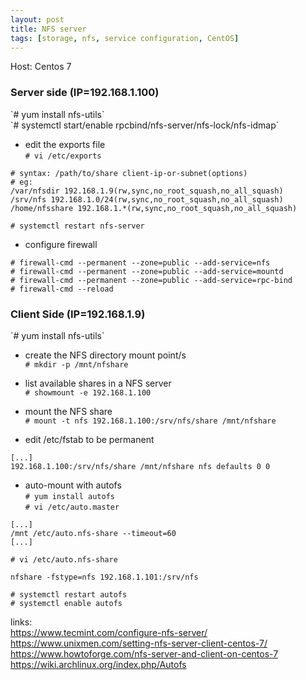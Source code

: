 ```yaml
---
layout: post
title: NFS server
tags: [storage, nfs, service configuration, CentOS]
---
```


Host: Centos 7

<H3>Server side (IP=192.168.1.100)</H3>
`# yum install nfs-utils`<br>
`# systemctl start/enable rpcbind/nfs-server/nfs-lock/nfs-idmap`

- edit the exports file<br>
`# vi /etc/exports`
```
# syntax: /path/to/share client-ip-or-subnet(options)
# eg:
/var/nfsdir 192.168.1.9(rw,sync,no_root_squash,no_all_squash)
/srv/nfs 192.168.1.0/24(rw,sync,no_root_squash,no_all_squash)
/home/nfsshare 192.168.1.*(rw,sync,no_root_squash,no_all_squash)
```
`# systemctl restart nfs-server`

- configure firewall
```
# firewall-cmd --permanent --zone=public --add-service=nfs
# firewall-cmd --permanent --zone=public --add-service=mountd
# firewall-cmd --permanent --zone=public --add-service=rpc-bind
# firewall-cmd --reload
```

<H3>Client Side (IP=192.168.1.9)</H3>
`# yum install nfs-utils`

- create the NFS directory mount point/s<br>
`# mkdir -p /mnt/nfshare`

- list available shares in a NFS server<br>
`# showmount -e 192.168.1.100`

- mount the NFS share<br>
`# mount -t nfs 192.168.1.100:/srv/nfs/share /mnt/nfshare`

- edit /etc/fstab to be permanent
```
[...]
192.168.1.100:/srv/nfs/share /mnt/nfshare nfs defaults 0 0
```

- auto-mount with autofs<br>
`# yum install autofs`<br>
`# vi /etc/auto.master`
```
[...]
/mnt /etc/auto.nfs-share --timeout=60
[...]
```
`# vi /etc/auto.nfs-share`
```
nfshare -fstype=nfs 192.168.1.101:/srv/nfs
```
`# systemctl restart autofs`<br>
`# systemctl enable autofs`


links:<br>
https://www.tecmint.com/configure-nfs-server/<br>
https://www.unixmen.com/setting-nfs-server-client-centos-7/<br>
https://www.howtoforge.com/nfs-server-and-client-on-centos-7<br>
https://wiki.archlinux.org/index.php/Autofs

